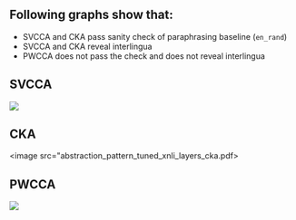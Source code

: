 ## Following graphs show that:
  * SVCCA and CKA pass sanity check of paraphrasing baseline (```en_rand```)
  * SVCCA and CKA reveal interlingua 
  * PWCCA does not pass the check and does not reveal interlingua
  
 ## SVCCA
 <image src="abstraction_pattern_tuned_xnli_layers_svcca.pdf"/>
 
 ## CKA
 <image src="abstraction_pattern_tuned_xnli_layers_cka.pdf>
 
 ## PWCCA
 <image src="abstraction_pattern_tuned_xnli_layers_pwcca.pdf">

